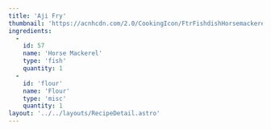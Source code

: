```yaml
---
title: 'Aji Fry'
thumbnail: 'https://acnhcdn.com/2.0/CookingIcon/FtrFishdishHorsemackereCropped.png'
ingredients:
  -
    id: 57
    name: 'Horse Mackerel'
    type: 'fish'
    quantity: 1
  -
    id: 'flour'
    name: 'Flour'
    type: 'misc'
    quantity: 1
layout: '../../layouts/RecipeDetail.astro'
---
```

